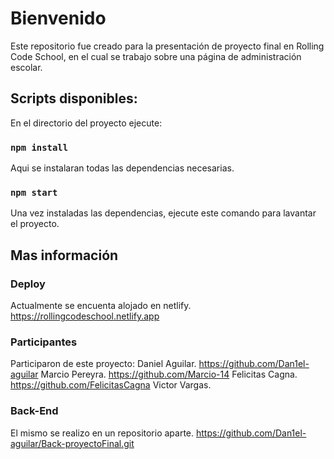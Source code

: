 # Bienvenido

Este repositorio fue creado para la presentación de proyecto final en Rolling Code School, en el cual se trabajo sobre una página de administración escolar.

## Scripts disponibles:

En el directorio del proyecto ejecute:

### `npm install`

Aqui se instalaran todas las dependencias necesarias.

### `npm start`

Una vez instaladas las dependencias, ejecute este comando para lavantar el proyecto.

## Mas información

### Deploy
Actualmente se encuenta alojado en netlify. https://rollingcodeschool.netlify.app

### Participantes
Participaron de este proyecto:
Daniel Aguilar. https://github.com/Dan1el-aguilar
Marcio Pereyra. https://github.com/Marcio-14
Felicitas Cagna. https://github.com/FelicitasCagna
Victor Vargas.


### Back-End
El mismo se realizo en un repositorio aparte. https://github.com/Dan1el-aguilar/Back-proyectoFinal.git
